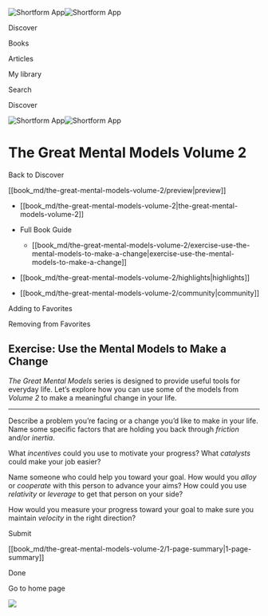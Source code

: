 ![Shortform App](/img/logo.36a2399e.svg)![Shortform App](/img/logo-dark.70c1b072.svg)

Discover

Books

Articles

My library

Search

Discover

![Shortform App](/img/logo.36a2399e.svg)![Shortform App](/img/logo-dark.70c1b072.svg)

# The Great Mental Models Volume 2

Back to Discover

[[book_md/the-great-mental-models-volume-2/preview|preview]]

  * [[book_md/the-great-mental-models-volume-2|the-great-mental-models-volume-2]]
  * Full Book Guide

    * [[book_md/the-great-mental-models-volume-2/exercise-use-the-mental-models-to-make-a-change|exercise-use-the-mental-models-to-make-a-change]]
  * [[book_md/the-great-mental-models-volume-2/highlights|highlights]]
  * [[book_md/the-great-mental-models-volume-2/community|community]]



Adding to Favorites 

Removing from Favorites 

## Exercise: Use the Mental Models to Make a Change

 _The Great Mental Models_ series is designed to provide useful tools for everyday life. Let’s explore how you can use some of the models from _Volume 2_ to make a meaningful change in your life.

* * *

Describe a problem you’re facing or a change you’d like to make in your life. Name some specific factors that are holding you back through _friction_ and/or _inertia_.

What _incentives_ could you use to motivate your progress? What _catalysts_ could make your job easier?

Name someone who could help you toward your goal. How would you _alloy_ or _cooperate_ with this person to advance your aims? How could you use _relativity_ or _leverage_ to get that person on your side?

How would you measure your progress toward your goal to make sure you maintain _velocity_ in the right direction?

Submit 

[[book_md/the-great-mental-models-volume-2/1-page-summary|1-page-summary]]

Done

Go to home page 

![](https://bat.bing.com/action/0?ti=56018282&Ver=2&mid=5f8a3592-7b71-4f78-85c6-c005f818bbfb&sid=1711133063fa11eebdec89a8b8ae3bbc&vid=171147a063fa11eea7440fcfeb230d96&vids=0&msclkid=N&pi=0&lg=en-US&sw=800&sh=600&sc=24&nwd=1&tl=Shortform%20%7C%20The%20Great%20Mental%20Models%20Volume%202&p=https%3A%2F%2Fwww.shortform.com%2Fapp%2Fbook%2Fthe-great-mental-models-volume-2%2Fexercise-use-the-mental-models-to-make-a-change&r=&lt=422&evt=pageLoad&sv=1&rn=287427)
